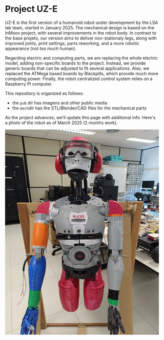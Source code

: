 # Project UZ-E

UZ-E is the first version of a humanoid robot under development by the LSA lab team, started in January 2025. The mechanical design is based on the InMoov project, with several improvements in the robot body. In contrast to the base projeto, our version aims to deliver non-stationaly legs, along with improved joints, print settings, parts reworking, and a more robotic appearance (not *too much* human).

Regarding electric and computing parts, we are replacing the whole electric model, adding non-specific boards to the project. Instead, we provide generic boards that can be adjusted to fit several applications. Also, we replaced the ATMega based boards by Blackpills, which provide much more computing power. Finally, the robot centralized control system relies on a Raspberry PI computer.

This repository is organized as follows:
- the `pub` dir has imagens and other public media 
- the `mech`dir has the STL/Blender/CAD files for the mechanical parts

As the project advances, we'll update this page with additional info. Here's a photo of the robot as of March 2025 (2 months work).

![UZ-E robot.](./pub/uze.jpeg "The UZ-E model after 2 months of development")